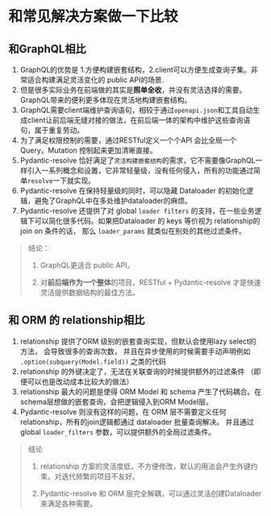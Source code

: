 # 和常见解决方案做一下比较 

## 和GraphQL相比

1. GraphQL的优势是 1.方便构建嵌套结构，2.client可以方便生成查询子集。非常适合构建满足灵活变化的 public API的场景.
2. 但是很多实际业务在前端做的其实是**照单全收**，并没有灵活选择的需要。GraphQL带来的便利更多体现在灵活地构建嵌套结构。
3. GraphQL需要client端维护查询语句，相较于通过`openapi.json`和工具自动生成client让前后端无缝对接的做法，在前后端一体的架构中维护这些查询语句，属于重复劳动。
4. 为了满足权限控制的需要，通过RESTful定义一个个API 会比全局一个Query，Mutation 控制起来更加清晰直接。
5. Pydantic-resolve 恰好满足了`灵活构建嵌套结构`的需求，它不需要像GraphQL一样引入一系列概念和设置，它非常轻量级，没有任何侵入，所有的功能通过简单`resolve`一下就实现。
6. Pydantic-resolve 在保持轻量级的同时，可以隐藏 Dataloader 的初始化逻辑，避免了GraphQL中在多处维护dataloader的麻烦。
7. Pydantic-resolve 还提供了对 global `loader filters` 的支持，在一些业务逻辑下可以简化很多代码。如果把Dataloader 的 keys 等价视为 relationship的 join on 条件的话， 那么 `loader_params` 就类似在别处的其他过滤条件。

> 结论：
>
> 1. GraphQL更适合 public API。
>
> 2. 对**前后端作为一个整体**的项目，RESTful + Pydantic-resolve 才是快速灵活提供数据结构的最佳方法。


## 和 ORM 的 relationship相比

1. relationship 提供了ORM 级别的嵌套查询实现，但默认会使用lazy select的方法， 会导致很多的查询次数， 并且在异步使用的时候需要手动声明例如 `.option(subquery(Model.field))` 之类的代码
2. relationship 的外键决定了，无法在关联查询的时候提供额外的过滤条件 （即便可以也是改动成本比较大的做法）
3. relationship 最大的问题是使得 ORM Model 和 schema 产生了代码耦合。在schema层想做的嵌套查询，会把逻辑侵入到ORM Model层。
4. Pydantic-resolve 则没有这样的问题，在 ORM 层不需要定义任何relationship，所有的join逻辑都通过 dataloader 批量查询解决。 并且通过 global `loader_filters` 参数，可以提供额外的全局过滤条件。

> 结论
>
> 1. relationship 方案的灵活度低，不方便修改，默认的用法会产生外键约束。对迭代频繁的项目不友好。
>
> 2. Pydantic-resolve 和 ORM 层完全解耦，可以通过灵活创建Dataloader 来满足各种需要。